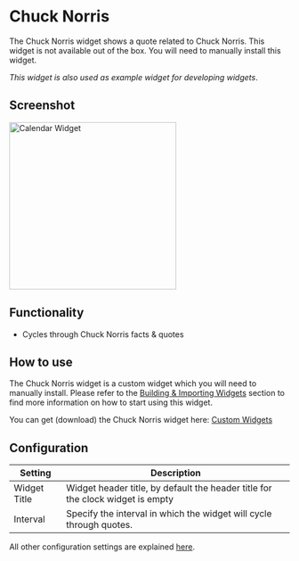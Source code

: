 # Chuck Norris

The Chuck Norris widget shows a quote related to Chuck Norris. This widget is not available out of the box. You will need to manually install this widget. 

<em>This widget is also used as example widget for developing widgets</em>.

## Screenshot

<div class="image-wrapper">
  <img class="widget-image" src="/images/widgets/chuck-norris.png" alt="Calendar Widget" width="300"/>
</div>

## Functionality

- Cycles through Chuck Norris facts & quotes

## How to use

The Chuck Norris widget is a custom widget which you will need to manually install. Please refer to the [Building & Importing Widgets](/widget-development/building-importing-a-widget) section to find more information on how to start using this widget.

You can get (download) the Chuck Norris widget here: [Custom Widgets](https://github.com/senses-smart-mirror/senses-widgets)

## Configuration

| Setting | Description |
| ----------- | ----------- |
| Widget Title | Widget header title, by default the header title for the clock widget is empty |
| Interval | Specify the interval in which the widget will cycle through quotes. |

All other configuration settings are explained [here](/widgets/introduction.html#default-widget-configuration-options).